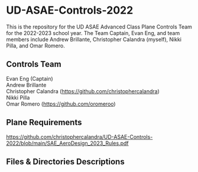 # UD-ASAE-Controls-2022

This is the repository for the UD ASAE Advanced Class Plane Controls Team for the 2022-2023 school year. The Team Captain, Evan Eng, and team members include Andrew Brillante, Christopher Calandra (myself), Nikki Pilla, and Omar Romero.  


## Controls Team
Evan Eng (Captain)  
Andrew Brillante  
Christopher Calandra (https://github.com/christophercalandra)  
Nikki Pilla  
Omar Romero (https://github.com/oromeroo)  

## Plane Requirements
https://github.com/christophercalandra/UD-ASAE-Controls-2022/blob/main/SAE_AeroDesign_2023_Rules.pdf  

## Files & Directories Descriptions 

